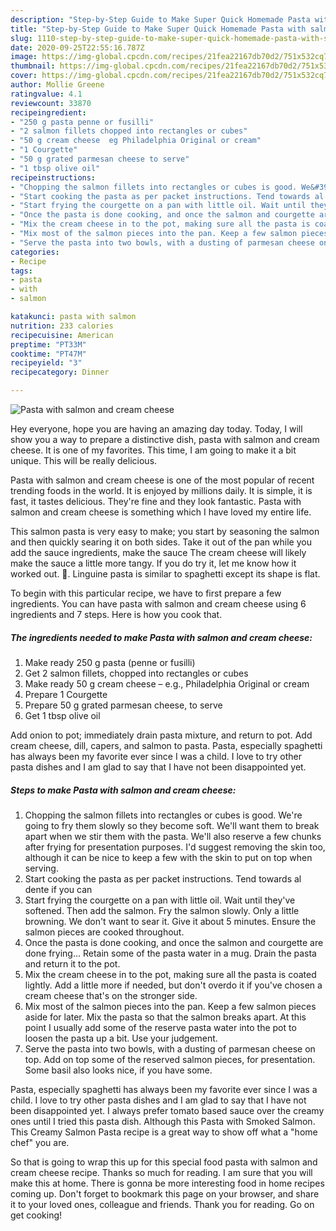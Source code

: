```yaml
---
description: "Step-by-Step Guide to Make Super Quick Homemade Pasta with salmon and cream cheese"
title: "Step-by-Step Guide to Make Super Quick Homemade Pasta with salmon and cream cheese"
slug: 1110-step-by-step-guide-to-make-super-quick-homemade-pasta-with-salmon-and-cream-cheese
date: 2020-09-25T22:55:16.787Z
image: https://img-global.cpcdn.com/recipes/21fea22167db70d2/751x532cq70/pasta-with-salmon-and-cream-cheese-recipe-main-photo.jpg
thumbnail: https://img-global.cpcdn.com/recipes/21fea22167db70d2/751x532cq70/pasta-with-salmon-and-cream-cheese-recipe-main-photo.jpg
cover: https://img-global.cpcdn.com/recipes/21fea22167db70d2/751x532cq70/pasta-with-salmon-and-cream-cheese-recipe-main-photo.jpg
author: Mollie Greene
ratingvalue: 4.1
reviewcount: 33870
recipeingredient:
- "250 g pasta penne or fusilli"
- "2 salmon fillets chopped into rectangles or cubes"
- "50 g cream cheese  eg Philadelphia Original or cream"
- "1 Courgette"
- "50 g grated parmesan cheese to serve"
- "1 tbsp olive oil"
recipeinstructions:
- "Chopping the salmon fillets into rectangles or cubes is good. We&#39;re going to fry them slowly so they become soft. We&#39;ll want them to break apart when we stir them with the pasta. We&#39;ll also reserve a few chunks after frying for presentation purposes. I&#39;d suggest removing the skin too, although it can be nice to keep a few with the skin to put on top when serving."
- "Start cooking the pasta as per packet instructions. Tend towards al dente if you can"
- "Start frying the courgette on a pan with little oil. Wait until they&#39;ve softened. Then add the salmon. Fry the salmon slowly. Only a little browning. We don&#39;t want to sear it. Give it about 5 minutes. Ensure the salmon pieces are cooked throughout."
- "Once the pasta is done cooking, and once the salmon and courgette are done frying... Retain some of the pasta water in a mug. Drain the pasta and return it to the pot."
- "Mix the cream cheese in to the pot, making sure all the pasta is coated lightly. Add a little more if needed, but don&#39;t overdo it if you&#39;ve chosen a cream cheese that&#39;s on the stronger side."
- "Mix most of the salmon pieces into the pan. Keep a few salmon pieces aside for later. Mix the pasta so that the salmon breaks apart. At this point I usually add some of the reserve pasta water into the pot to loosen the pasta up a bit. Use your judgement."
- "Serve the pasta into two bowls, with a dusting of parmesan cheese on top. Add on top some of the reserved salmon pieces, for presentation. Some basil also looks nice, if you have some."
categories:
- Recipe
tags:
- pasta
- with
- salmon

katakunci: pasta with salmon 
nutrition: 233 calories
recipecuisine: American
preptime: "PT33M"
cooktime: "PT47M"
recipeyield: "3"
recipecategory: Dinner

---
```



![Pasta with salmon and cream cheese](https://img-global.cpcdn.com/recipes/21fea22167db70d2/751x532cq70/pasta-with-salmon-and-cream-cheese-recipe-main-photo.jpg)

Hey everyone, hope you are having an amazing day today. Today, I will show you a way to prepare a distinctive dish, pasta with salmon and cream cheese. It is one of my favorites. This time, I am going to make it a bit unique. This will be really delicious.

Pasta with salmon and cream cheese is one of the most popular of recent trending foods in the world. It is enjoyed by millions daily. It is simple, it is fast, it tastes delicious. They're fine and they look fantastic. Pasta with salmon and cream cheese is something which I have loved my entire life.

This salmon pasta is very easy to make; you start by seasoning the salmon and then quickly searing it on both sides. Take it out of the pan while you add the sauce ingredients, make the sauce The cream cheese will likely make the sauce a little more tangy. If you do try it, let me know how it worked out. 🙂. Linguine pasta is similar to spaghetti except its shape is flat.


To begin with this particular recipe, we have to first prepare a few ingredients. You can have pasta with salmon and cream cheese using 6 ingredients and 7 steps. Here is how you cook that.

<!--inarticleads1-->

##### The ingredients needed to make Pasta with salmon and cream cheese:

1. Make ready 250 g pasta (penne or fusilli)
1. Get 2 salmon fillets, chopped into rectangles or cubes
1. Make ready 50 g cream cheese – e.g., Philadelphia Original or cream
1. Prepare 1 Courgette
1. Prepare 50 g grated parmesan cheese, to serve
1. Get 1 tbsp olive oil


Add onion to pot; immediately drain pasta mixture, and return to pot. Add cream cheese, dill, capers, and salmon to pasta. Pasta, especially spaghetti has always been my favorite ever since I was a child. I love to try other pasta dishes and I am glad to say that I have not been disappointed yet. 

<!--inarticleads2-->

##### Steps to make Pasta with salmon and cream cheese:

1. Chopping the salmon fillets into rectangles or cubes is good. We&#39;re going to fry them slowly so they become soft. We&#39;ll want them to break apart when we stir them with the pasta. We&#39;ll also reserve a few chunks after frying for presentation purposes. I&#39;d suggest removing the skin too, although it can be nice to keep a few with the skin to put on top when serving.
1. Start cooking the pasta as per packet instructions. Tend towards al dente if you can
1. Start frying the courgette on a pan with little oil. Wait until they&#39;ve softened. Then add the salmon. Fry the salmon slowly. Only a little browning. We don&#39;t want to sear it. Give it about 5 minutes. Ensure the salmon pieces are cooked throughout.
1. Once the pasta is done cooking, and once the salmon and courgette are done frying... Retain some of the pasta water in a mug. Drain the pasta and return it to the pot.
1. Mix the cream cheese in to the pot, making sure all the pasta is coated lightly. Add a little more if needed, but don&#39;t overdo it if you&#39;ve chosen a cream cheese that&#39;s on the stronger side.
1. Mix most of the salmon pieces into the pan. Keep a few salmon pieces aside for later. Mix the pasta so that the salmon breaks apart. At this point I usually add some of the reserve pasta water into the pot to loosen the pasta up a bit. Use your judgement.
1. Serve the pasta into two bowls, with a dusting of parmesan cheese on top. Add on top some of the reserved salmon pieces, for presentation. Some basil also looks nice, if you have some.


Pasta, especially spaghetti has always been my favorite ever since I was a child. I love to try other pasta dishes and I am glad to say that I have not been disappointed yet. I always prefer tomato based sauce over the creamy ones until I tried this pasta dish. Although this Pasta with Smoked Salmon. This Creamy Salmon Pasta recipe is a great way to show off what a &#34;home chef&#34; you are. 

So that is going to wrap this up for this special food pasta with salmon and cream cheese recipe. Thanks so much for reading. I am sure that you will make this at home. There is gonna be more interesting food in home recipes coming up. Don't forget to bookmark this page on your browser, and share it to your loved ones, colleague and friends. Thank you for reading. Go on get cooking!
